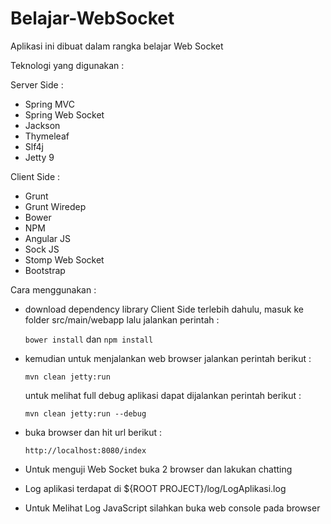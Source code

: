 # Belajar-WebSocket

Aplikasi ini dibuat dalam rangka belajar Web Socket

Teknologi yang digunakan :

Server Side :
* Spring MVC
* Spring Web Socket
* Jackson
* Thymeleaf
* Slf4j
* Jetty 9

Client Side :
* Grunt
* Grunt Wiredep
* Bower
* NPM
* Angular JS
* Sock JS
* Stomp Web Socket
* Bootstrap

Cara menggunakan :
* download dependency library Client Side terlebih dahulu, masuk ke folder src/main/webapp
  lalu jalankan perintah :

  `bower install` dan `npm install`

* kemudian untuk menjalankan web browser jalankan perintah berikut :

  `mvn clean jetty:run`

  untuk melihat full debug aplikasi dapat dijalankan perintah berikut :

  `mvn clean jetty:run --debug`

* buka browser dan hit url berikut :

  `http://localhost:8080/index`

* Untuk menguji Web Socket buka 2 browser dan lakukan chatting
* Log aplikasi terdapat di ${ROOT PROJECT}/log/LogAplikasi.log
* Untuk Melihat Log JavaScript silahkan buka web console pada browser
